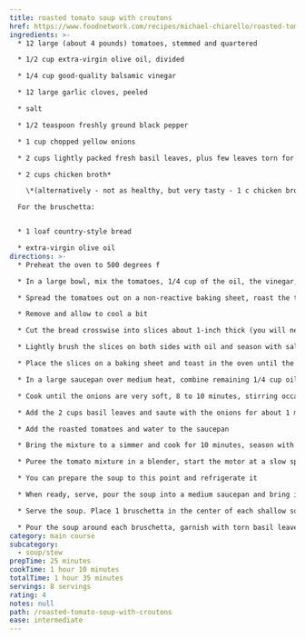 ```yaml
---
title: roasted tomato soup with croutons
href: https://www.foodnetwork.com/recipes/michael-chiarello/roasted-tomato-soup-with-croutons-recipe-1916586
ingredients: >-
  * 12 large (about 4 pounds) tomatoes, stemmed and quartered

  * 1/2 cup extra-virgin olive oil, divided

  * 1/4 cup good-quality balsamic vinegar

  * 12 large garlic cloves, peeled

  * salt

  * 1/2 teaspoon freshly ground black pepper

  * 1 cup chopped yellow onions

  * 2 cups lightly packed fresh basil leaves, plus few leaves torn for garnish

  * 2 cups chicken broth*

    \*(alternatively - not as healthy, but very tasty - 1 c chicken broth & 1 c heavy cream)

  For the bruschetta:


  * 1 loaf country-style bread

  * extra-virgin olive oil
directions: >-
  * Preheat the oven to 500 degrees f

  * In a large bowl, mix the tomatoes, 1/4 cup of the oil, the vinegar, garlic, salt, and pepper, to taste

  * Spread the tomatoes out on a non-reactive baking sheet, roast the tomatoes in the oven until very dark in spots, 35 to 40 minutes

  * Remove and allow to cool a bit

  * Cut the bread crosswise into slices about 1-inch thick (you will need 8 slices)

  * Lightly brush the slices on both sides with oil and season with salt

  * Place the slices on a baking sheet and toast in the oven until the bruschetta are golden brown and just beginning to crisp, about 6 minutes

  * In a large saucepan over medium heat, combine remaining 1/4 cup oil, the onions, and a pinch of salt

  * Cook until the onions are very soft, 8 to 10 minutes, stirring occasionally

  * Add the 2 cups basil leaves and saute with the onions for about 1 minute

  * Add the roasted tomatoes and water to the saucepan

  * Bring the mixture to a simmer and cook for 10 minutes, season with salt and pepper, to taste

  * Puree the tomato mixture in a blender, start the motor at a slow speed and increase gradually. You should have about 8 cups

  * You can prepare the soup to this point and refrigerate it

  * When ready, serve, pour the soup into a medium saucepan and bring it to a slow simmer over medium heat

  * Serve the soup. Place 1 bruschetta in the center of each shallow soup bowl

  * Pour the soup around each bruschetta, garnish with torn basil leaves
category: main course
subcategory:
  - soup/stew
prepTime: 25 minutes
cookTime: 1 hour 10 minutes
totalTime: 1 hour 35 minutes
servings: 8 servings
rating: 4
notes: null
path: /roasted-tomato-soup-with-croutons
ease: intermediate
---
```

